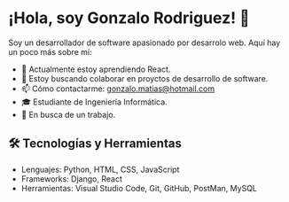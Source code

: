 # ¡Hola, soy Gonzalo Rodriguez! 👋

Soy un desarrollador de software apasionado por desarrolo web. Aquí hay un poco más sobre mí:

- 🌱 Actualmente estoy aprendiendo React.
- 👯 Estoy buscando colaborar en proyctos de desarrollo de software.
- 📫 Cómo contactarme: gonzalo.matias@hotmail.com
- 🎓 Estudiante de Ingeniería Informática.
- 🤝 En busca de un trabajo.

## 🛠️ Tecnologías y Herramientas

- Lenguajes: Python, HTML, CSS, JavaScript
- Frameworks: Django, React
- Herramientas: Visual Studio Code, Git, GitHub, PostMan, MySQL
